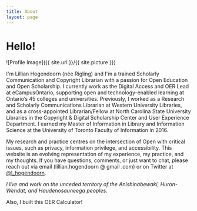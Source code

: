 ```yaml
---
title: About
layout: page
---
```

# Hello!
![Profile Image]({{ site.url }}/{{ site.picture }})

I'm Lillian Hogendoorn (née Rigling) and I'm a trained Scholarly Communication and Copyright Librarian with a passion for Open Education and Open Scholarship. I currently work as the Digital Access and OER Lead at eCampusOntario, supporting open and technology-enabled learning at Ontario’s 45 colleges and universities. Previously, I worked as a Research and Scholarly Communications Librarian at Western University Libraries, and as a cross-appointed Librarian/Fellow at North Carolina State University Libraries in the Copyright & Digital Scholarship Center and User Experience Department. I earned my Master of Information in Library and Information Science at the University of Toronto Faculty of Information in 2016. 

My research and practice centres on the intersection of Open with critical issues, such as privacy, information privilege, and accessibility. This website is an evolving representation of my experience, my practice, and my thoughts. If you have questions, comments, or just want to chat, please reach out via email (lillian.hogendoorn @ gmail .com) or on Twitter at [@l_hogendoorn](https://twitter.com/l_hogendoorn). 

*I live and work on the unceded territory of the Anishinabewaki, Huron-Wendat, and Haudenosauneega peoples.*

Also, I built this OER Calculator!
